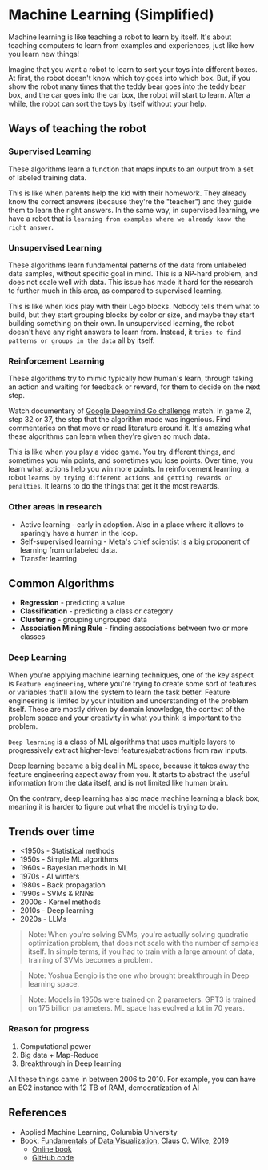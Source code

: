# Machine Learning (Simplified)

Machine learning is like teaching a robot to learn by itself. It's about teaching computers to learn from examples and experiences, just like how you learn new things!

Imagine that you want a robot to learn to sort your toys into different boxes. At first, the robot doesn't know which toy goes into which box. But, if you show the robot many times that the teddy bear goes into the teddy bear box, and the car goes into the car box, the robot will start to learn. After a while, the robot can sort the toys by itself without your help.

## Ways of teaching the robot

### Supervised Learning

These algorithms learn a function that maps inputs to an output from a set of labeled training data.

This is like when parents help the kid with their homework. They already know the correct answers (because they're the "teacher") and they guide them to learn the right answers. In the same way, in supervised learning, we have a robot that is `learning from examples where we already know the right answer`. 

### Unsupervised Learning

These algorithms learn fundamental patterns of the data from unlabeled data samples, without specific goal in mind. This is a NP-hard problem, and does not scale well with data. This issue has made it hard for the research to further much in this area, as compared to supervised learning.

This is like when kids play with their Lego blocks. Nobody tells them what to build, but they start grouping blocks by color or size, and maybe they start building something on their own. In unsupervised learning, the robot doesn't have any right answers to learn from. Instead, it `tries to find patterns or groups in the data` all by itself.

### Reinforcement Learning

These algorithms try to mimic typically how human's learn, through taking an action and waiting for feedback or reward, for them to decide on the next step.

Watch documentary of [Google Deepmind Go challenge](https://www.youtube.com/watch?v=1aMt7ulL6EI&ab_channel=GoogleDeepMind) match. In game 2, step 32 or 37, the step that the algorithm made was ingenious. Find commentaries on that move or read literature around it. It's amazing what these algorithms can learn when they're given so much data.

This is like when you play a video game. You try different things, and sometimes you win points, and sometimes you lose points. Over time, you learn what actions help you win more points. In reinforcement learning, a robot `learns by trying different actions and getting rewards or penalties`. It learns to do the things that get it the most rewards. 

### Other areas in research

* Active learning - early in adoption. Also in a place where it allows to sparingly have a human in the loop.
* Self-supervised learning - Meta's chief scientist is a big proponent of learning from unlabeled data.
* Transfer learning

## Common Algorithms

* **Regression** - predicting a value
* **Classification** - predicting a class or category
* **Clustering** - grouping ungrouped data
* **Association Mining Rule** - finding associations between two or more classes

### Deep Learning

When you're applying machine learning techniques, one of the key aspect is `Feature engineering`, where you're trying to create some sort of features or variables that'll allow the system to learn the task better. Feature engineering is limited by your intuition and understanding of the problem itself. These are mostly driven by domain knowledge, the context of the problem space and your creativity in what you think is important to the problem.

`Deep learning` is a class of ML algorithms that uses multiple layers to progressively extract higher-level features/abstractions from raw inputs. 

Deep learning became a big deal in ML space, because it takes away the feature engineering aspect away from you. It starts to abstract the useful information from the data itself, and is not limited like human brain.

On the contrary, deep learning has also made machine learning a black box, meaning it is harder to figure out what the model is trying to do.

## Trends over time

* <1950s - Statistical methods
* 1950s  - Simple ML algorithms
* 1960s  - Bayesian methods in ML
* 1970s  - AI winters
* 1980s  - Back propagation
* 1990s  - SVMs & RNNs
* 2000s  - Kernel methods
* 2010s  - Deep learning
* 2020s  - LLMs

> Note: When you're solving SVMs, you're actually solving quadratic optimization problem, that does not scale with the number of samples itself. In simple terms, if you had to train with a large amount of data, training of SVMs becomes a problem.

> Note: Yoshua Bengio is the one who brought breakthrough in Deep learning space.

> Note: Models in 1950s were trained on 2 parameters. GPT3 is trained on 175 billion parameters. ML space has evolved a lot in 70 years.

### Reason for progress

1. Computational power
2. Big data + Map-Reduce
3. Breakthrough in Deep learning

All these things came in between 2006 to 2010. For example, you can have an EC2 instance with 12 TB of RAM, democratization of AI

## References

* Applied Machine Learning, Columbia University
* Book: [Fundamentals of Data Visualization](https://learning.oreilly.com/library/view/fundamentals-of-data/9781492031079/), Claus O. Wilke, 2019
    * [Online book](https://clauswilke.com/dataviz/)
    * [GitHub code](https://github.com/clauswilke/dataviz)
